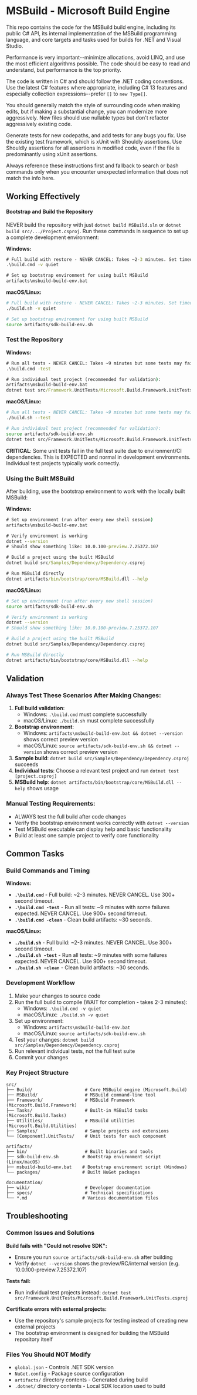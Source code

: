 # MSBuild - Microsoft Build Engine

This repo contains the code for the MSBuild build engine, including its public C# API, its internal implementation of the MSBuild programming language, and core targets and tasks used for builds for .NET and Visual Studio.

Performance is very important--minimize allocations, avoid LINQ, and use the most efficient algorithms possible. The code should be easy to read and understand, but performance is the top priority.

The code is written in C# and should follow the .NET coding conventions. Use the latest C# features where appropriate, including C# 13 features and especially collection expressions--prefer `[]` to `new Type[]`.

You should generally match the style of surrounding code when making edits, but if making a substantial change, you can modernize more aggressively.
New files should use nullable types but don't refactor aggressively existing code.

Generate tests for new codepaths, and add tests for any bugs you fix. Use the existing test framework, which is xUnit with Shouldly assertions. Use Shouldly assertions for all assertions in modified code, even if the file is predominantly using xUnit assertions.

Always reference these instructions first and fallback to search or bash commands only when you encounter unexpected information that does not match the info here.

## Working Effectively

#### Bootstrap and Build the Repository
NEVER build the repository with just `dotnet build MSBuild.sln` or `dotnet build src/.../Project.csproj`.
Run these commands in sequence to set up a complete development environment:

**Windows:**
```cmd
# Full build with restore - NEVER CANCEL: Takes ~2-3 minutes. Set timeout to 300+ seconds.
.\build.cmd -v quiet

# Set up bootstrap environment for using built MSBuild
artifacts\msbuild-build-env.bat
```

**macOS/Linux:**
```bash
# Full build with restore - NEVER CANCEL: Takes ~2-3 minutes. Set timeout to 300+ seconds.
./build.sh -v quiet

# Set up bootstrap environment for using built MSBuild
source artifacts/sdk-build-env.sh
```

### Test the Repository
**Windows:**
```cmd
# Run all tests - NEVER CANCEL: Takes ~9 minutes but some tests may fail (this is expected). Set timeout to 900+ seconds.
.\build.cmd -test

# Run individual test project (recommended for validation):
artifacts\msbuild-build-env.bat
dotnet test src/Framework.UnitTests/Microsoft.Build.Framework.UnitTests.csproj
```

**macOS/Linux:**
```bash
# Run all tests - NEVER CANCEL: Takes ~9 minutes but some tests may fail (this is expected). Set timeout to 900+ seconds.
./build.sh --test

# Run individual test project (recommended for validation):
source artifacts/sdk-build-env.sh
dotnet test src/Framework.UnitTests/Microsoft.Build.Framework.UnitTests.csproj
```

**CRITICAL**: Some unit tests fail in the full test suite due to environment/CI dependencies. This is EXPECTED and normal in development environments. Individual test projects typically work correctly.

### Using the Built MSBuild

After building, use the bootstrap environment to work with the locally built MSBuild:

**Windows:**
```cmd
# Set up environment (run after every new shell session)
artifacts\msbuild-build-env.bat

# Verify environment is working
dotnet --version
# Should show something like: 10.0.100-preview.7.25372.107

# Build a project using the built MSBuild
dotnet build src/Samples/Dependency/Dependency.csproj

# Run MSBuild directly
dotnet artifacts/bin/bootstrap/core/MSBuild.dll --help
```

**macOS/Linux:**
```bash
# Set up environment (run after every new shell session)
source artifacts/sdk-build-env.sh

# Verify environment is working
dotnet --version
# Should show something like: 10.0.100-preview.7.25372.107

# Build a project using the built MSBuild
dotnet build src/Samples/Dependency/Dependency.csproj

# Run MSBuild directly
dotnet artifacts/bin/bootstrap/core/MSBuild.dll --help
```

## Validation

### Always Test These Scenarios After Making Changes:
1. **Full build validation**: 
   - Windows: `.\build.cmd` must complete successfully
   - macOS/Linux: `./build.sh` must complete successfully
2. **Bootstrap environment**: 
   - Windows: `artifacts\msbuild-build-env.bat && dotnet --version` shows correct preview version
   - macOS/Linux: `source artifacts/sdk-build-env.sh && dotnet --version` shows correct preview version
3. **Sample build**: `dotnet build src/Samples/Dependency/Dependency.csproj` succeeds
4. **Individual tests**: Choose a relevant test project and run `dotnet test [project.csproj]`
5. **MSBuild help**: `dotnet artifacts/bin/bootstrap/core/MSBuild.dll --help` shows usage

### Manual Testing Requirements:
- ALWAYS test the full build after code changes
- Verify the bootstrap environment works correctly with `dotnet --version`
- Test MSBuild executable can display help and basic functionality
- Build at least one sample project to verify core functionality

## Common Tasks

### Build Commands and Timing
**Windows:**
- **`.\build.cmd`** - Full build: ~2-3 minutes. NEVER CANCEL. Use 300+ second timeout.
- **`.\build.cmd -test`** - Run all tests: ~9 minutes with some failures expected. NEVER CANCEL. Use 900+ second timeout.
- **`.\build.cmd -clean`** - Clean build artifacts: ~30 seconds.

**macOS/Linux:**
- **`./build.sh`** - Full build: ~2-3 minutes. NEVER CANCEL. Use 300+ second timeout.
- **`./build.sh -test`** - Run all tests: ~9 minutes with some failures expected. NEVER CANCEL. Use 900+ second timeout.
- **`./build.sh -clean`** - Clean build artifacts: ~30 seconds.

### Development Workflow
1. Make your changes to source code
2. Run the full build to compile (WAIT for completion - takes 2-3 minutes):
   - Windows: `.\build.cmd -v quiet`
   - macOS/Linux: `./build.sh -v quiet`
3. Set up environment:
   - Windows: `artifacts\msbuild-build-env.bat`
   - macOS/Linux: `source artifacts/sdk-build-env.sh`
4. Test your changes: `dotnet build src/Samples/Dependency/Dependency.csproj`
5. Run relevant individual tests, not the full test suite
6. Commit your changes

### Key Project Structure
```
src/
├── Build/                    # Core MSBuild engine (Microsoft.Build)
├── MSBuild/                  # MSBuild command-line tool
├── Framework/                # MSBuild Framework (Microsoft.Build.Framework)
├── Tasks/                    # Built-in MSBuild tasks (Microsoft.Build.Tasks)
├── Utilities/                # MSBuild utilities (Microsoft.Build.Utilities)
├── Samples/                  # Sample projects and extensions
└── [Component].UnitTests/    # Unit tests for each component

artifacts/
├── bin/                      # Built binaries and tools
├── sdk-build-env.sh         # Bootstrap environment script (Linux/macOS)
├── msbuild-build-env.bat    # Bootstrap environment script (Windows)
└── packages/                # Built NuGet packages

documentation/
├── wiki/                     # Developer documentation
├── specs/                    # Technical specifications
└── *.md                     # Various documentation files
```

## Troubleshooting

### Common Issues and Solutions

**Build fails with "Could not resolve SDK":**
- Ensure you run `source artifacts/sdk-build-env.sh` after building
- Verify `dotnet --version` shows the preview/RC/internal version (e.g. 10.0.100-preview.7.25372.107)

**Tests fail:**
- Run individual test projects instead: `dotnet test src/Framework.UnitTests/Microsoft.Build.Framework.UnitTests.csproj`

**Certificate errors with external projects:**
- Use the repository's sample projects for testing instead of creating new external projects
- The bootstrap environment is designed for building the MSBuild repository itself

### Files You Should NOT Modify
- `global.json` - Controls .NET SDK version
- `NuGet.config` - Package source configuration
- `artifacts/` directory contents - Generated during build
- `.dotnet/` directory contents - Local SDK location used to build
